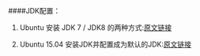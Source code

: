 ####JDK配置：

1. Ubuntu 安装 JDK 7 / JDK8 的两种方式:[原文链接][1]

2. Ubuntu 15.04 安装JDK并配置成为默认的JDK:[原文链接][2]

[1]: http://www.cnblogs.com/a2211009/p/4265225.html
[2]: http://www.linuxidc.com/Linux/2015-09/122689.htm